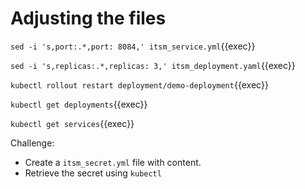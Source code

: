 # Adjusting the files

`sed -i 's,port:.*,port: 8084,' itsm_service.yml`{{exec}}

`sed -i 's,replicas:.*,replicas: 3,' itsm_deployment.yaml`{{exec}}


`kubectl rollout restart deployment/demo-deployment`{{exec}}


`kubectl get deployments`{{exec}}

`kubectl get services`{{exec}}

Challenge: 
* Create a `itsm_secret.yml` file with content.
* Retrieve the secret using `kubectl`

